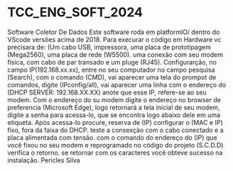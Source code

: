 # TCC_ENG_SOFT_2024
Software Coletor De Dados 
Este software roda em platformIO/ dentro do VScode versões acima de 2018.
Para execurar o código em Hardware vc precisara de: (Um cabo USB, impressora, uma placa de prototipagem (Mega2560), uma placa de rede (W5500). uma conexão com seu modem física, com cabo de par transado e um pluge (RJ45).
Configurarção, no campo IP(192.168.xx.xx), entre no seu computador no campo pesquisa (Search), com o comando (CMD), vai aparecer uma tela do prompot de comandos, digite (IPconfig/all), vai aparecer uma linha com o endereço do (DHCP SERVER: 192.168.XX.XX) anote que esse IP, refere-se ao seu modem. 
Com o endereço do su modem digite o endereço no browser de preferencia (Microsoft Edge), logo retornará a tela inicial de seu modem, digite a senha para acessa-lo, que se encontra logo abaixo dele em uma etiqueta.
Após acessa-lo procure, reserva de (IP) configurar o (MAC e IP) fixo, fora da faixa do DHCP.
teste a consexção com o cabo conectado e a placa alimentada com tensão.
com o comando do endereço do (IP) que você fixou no seu modem e reprogramado no código do projeto (S.C.D.D) verifica o retorno. se retornar com os caracteres você obteve sucesso na instalação.
Pericles Silva
